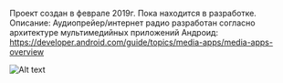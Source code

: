 Проект создан в феврале 2019г. Пока находится в разработке.
Описание: Аудиопрейер/интернет радио разработан согласно архитектуре мультимедийных приложений Андроид:
https://developer.android.com/guide/topics/media-apps/media-apps-overview

![Alt text](/master/img/MBimg.jpg)
